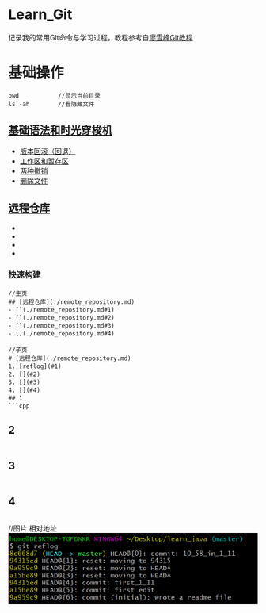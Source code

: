 # Learn_Git
记录我的常用Git命令与学习过程。教程参考自[廖雪峰Git教程](https://www.liaoxuefeng.com/wiki/896043488029600)  
# 基础操作
```
pwd           //显示当前目录
ls -ah        //看隐藏文件
```
## [基础语法和时光穿梭机](./basic_grammer.md)
- [版本回滚（回退）](./basic_grammer.md#1)
- [工作区和暂存区](./basic_grammer.md#2)
- [两种撤销](./basic_grammer.md#3)
- [删除文件](./basic_grammer.md#4) 

## [远程仓库](./remote_repository.md)
- [](./remote_repository.md#1)
- [](./remote_repository.md#2)
- [](./remote_repository.md#3)
- [](./remote_repository.md#4)  
### 快速构建
```
//主页
## [远程仓库](./remote_repository.md)
- [](./remote_repository.md#1)
- [](./remote_repository.md#2)
- [](./remote_repository.md#3)
- [](./remote_repository.md#4)  

//子页
# [远程仓库](./remote_repository.md)
1. [reflog](#1)
2. [](#2)
3. [](#3)
4. [](#4)  
## 1
```cpp
```  
## 2
```cpp
```  
## 3
```cpp
```  
## 4
```cpp
```  

//图片 相对地址
![](img/reflog2.PNG "")

```
